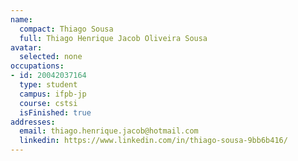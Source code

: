 ```yaml
---
name:
  compact: Thiago Sousa
  full: Thiago Henrique Jacob Oliveira Sousa
avatar:
  selected: none
occupations:
- id: 20042037164
  type: student
  campus: ifpb-jp
  course: cstsi
  isFinished: true
addresses:
  email: thiago.henrique.jacob@hotmail.com
  linkedin: https://www.linkedin.com/in/thiago-sousa-9bb6b416/
---
```

